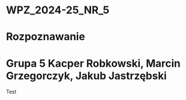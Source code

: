 # WPZ_2024-25_NR_5
# Rozpoznawanie
# Grupa 5 Kacper Robkowski, Marcin Grzegorczyk, Jakub Jastrzębski

Test
